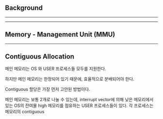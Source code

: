 
## **Background**
---

---
## **Memory - Management Unit (MMU)**

---
## **Contiguous Allocation**

메인 메모리는 OS 와 USER 프로세스들 모두를 지원한다. 

하지만 메인 메모리는 한정되어 있기 때문에, 효율적으로 분배되어야 한다.

Contiguous 할당은 가장 먼저 고안된 방법이다. 

메인 메모리는 보통 2개로 나눌 수 있는데, interrupt vector에 의해 낮은 메모리에서 있는 OS의 잔여물 high 메모리를 점유하는 USER 프로세스들이 있다. 각 프로세스는 메모리의 contiguous